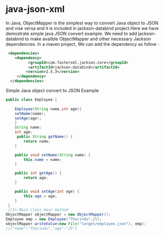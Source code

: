 # java-json-xml
In Java, ObjectMapper is the simplest way to convert Java object to JSON and vise versa and it is included in jackson-databind project.Here we have demostrate simple java JSON convert example. We need to add jackson-databind to make availble ObjectMapper and other necessary Jackson dependencies.
In a maven project, We can add the dependency as follow : 
<br>
``` xml
 <dependencies>
    <dependency>
          <groupId>com.fasterxml.jackson.core</groupId>
          <artifactId>jackson-databind</artifactId>        
         <version>2.5.3</version>         
     </dependency>
  </dependencies>         
   ```
Simple Java object convert to JSON Example

``` java
public class Employee {
    
    Employee(String name,int age){
    setName(name);
    setAge(age);
    }
    String name;
    int age;
     public String getName() {
        return name;
    }

    public void setName(String name) {
        this.name = name;
    }

    public int getAge() {
        return age;
    }

    public void setAge(int age) {
        this.age = age;
    }
 }
 //In Main class main method
ObjectMapper objectMapper = new ObjectMapper();
Employee emp = new Employee("Tharindu",25);
objectMapper.writeValue(new File("target/employee.json"), emp);
//{"name":"Tharindu","age":"25"}
```
